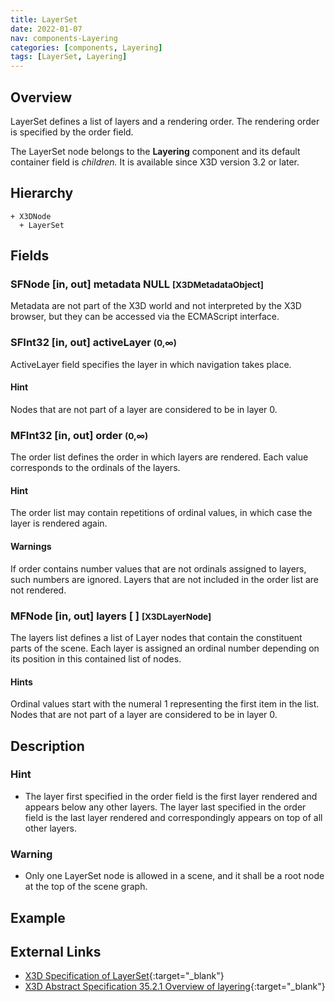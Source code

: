 ```yaml
---
title: LayerSet
date: 2022-01-07
nav: components-Layering
categories: [components, Layering]
tags: [LayerSet, Layering]
---
```

<style>
.post h3 {
  word-spacing: 0.2em;
}
</style>

## Overview

LayerSet defines a list of layers and a rendering order. The rendering order is specified by the order field.

The LayerSet node belongs to the **Layering** component and its default container field is *children.* It is available since X3D version 3.2 or later.

## Hierarchy

```
+ X3DNode
  + LayerSet
```

## Fields

### SFNode [in, out] **metadata** NULL <small>[X3DMetadataObject]</small>

Metadata are not part of the X3D world and not interpreted by the X3D browser, but they can be accessed via the ECMAScript interface.

### SFInt32 [in, out] **activeLayer** <small>(0,∞)</small>

ActiveLayer field specifies the layer in which navigation takes place.

#### Hint

Nodes that are not part of a layer are considered to be in layer 0.

### MFInt32 [in, out] **order** <small>(0,∞)</small>

The order list defines the order in which layers are rendered. Each value corresponds to the ordinals of the layers.

#### Hint

The order list may contain repetitions of ordinal values, in which case the layer is rendered again.

#### Warnings

If order contains number values that are not ordinals assigned to layers, such numbers are ignored. Layers that are not included in the order list are not rendered.

### MFNode [in, out] **layers** [ ] <small>[X3DLayerNode]</small>

The layers list defines a list of Layer nodes that contain the constituent parts of the scene. Each layer is assigned an ordinal number depending on its position in this contained list of nodes.

#### Hints

Ordinal values start with the numeral 1 representing the first item in the list. Nodes that are not part of a layer are considered to be in layer 0.

## Description

### Hint

- The layer first specified in the order field is the first layer rendered and appears below any other layers. The layer last specified in the order field is the last layer rendered and correspondingly appears on top of all other layers.

### Warning

- Only one LayerSet node is allowed in a scene, and it shall be a root node at the top of the scene graph.

## Example

<x3d-canvas src="https://create3000.github.io/media/examples/Layering/LayerSet/LayerSet.x3d"></x3d-canvas>

## External Links

- [X3D Specification of LayerSet](https://www.web3d.org/documents/specifications/19775-1/V4.0/Part01/components/layering.html#LayerSet){:target="_blank"}
- [X3D Abstract Specification 35.2.1 Overview of layering](https://www.web3d.org/documents/specifications/19775-1/V4.0/Part01/components/layering.html#OverviewOfLayering){:target="_blank"}
